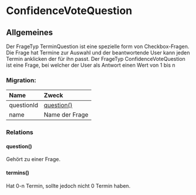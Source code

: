 # ConfidenceVoteQuestion

## Allgemeines

Der FrageTyp TerminQuestion ist eine spezielle form von Checkbox-Fragen. Die Frage hat Termine zur Auswahl und der beantwortende User kann jeden Termin anklicken der für ihn passt.
Der FrageTyp ConfidenceVoteQuestion ist eine Frage, bei welcher der User als Antwort einen Wert von 1 bis n

### Migration:

| Name | Zweck |
| :--- | :--- |
| questionId | [question\(\)](terminquestion.md#question) |
| name | Name der Frage |

### Relations

#### question\(\)

Gehört zu einer Frage.

#### termins\(\)

Hat 0-n Termin, sollte jedoch nicht 0 Termin haben.

<!--stackedit_data:
eyJoaXN0b3J5IjpbLTcwNDcxNzY1Ml19
-->